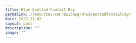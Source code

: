 ```yaml
---
title: Blue Spotted Fantail Ray
permalink: /resources/connexionsg/bluespottedfantailray/
date: 2022-11-02
layout: post
description: ""
image: ""
---
```


